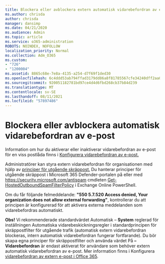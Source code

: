 ```yaml
---
title: Blockera eller avblockera extern automatisk vidarebefordran av e-post
ms.author: chrisda
author: chrisda
manager: dansimp
ms.date: 04/21/2020
ms.audience: Admin
ms.topic: article
ms.service: o365-administration
ROBOTS: NOINDEX, NOFOLLOW
localization_priority: Normal
ms.collection: Adm_O365
ms.custom:
- "726"
- "1200004"
ms.assetid: 8865c68e-7e8a-4135-a254-d7f69f1ded30
ms.openlocfilehash: 6c4ddd53ab794ffad3179dd86a8f81785567cfe34240dff2aa0a1df11094883d
ms.sourcegitcommit: 920051182781bd97ce4d4d6fbd268cb37b84d239
ms.translationtype: MT
ms.contentlocale: sv-SE
ms.lasthandoff: 08/11/2021
ms.locfileid: "57897486"
---
```

# <a name="block-or-unblock-eternal-automatic-email-forwarding"></a>Blockera eller avblockera automatisk vidarebefordran av e-post

Information om hur du aktiverar eller inaktiverar vidarebefordran av e-post för en viss postlåda finns i [Konfigurera vidarebefordran av e-post.](https://docs.microsoft.com/microsoft-365/admin/email/configure-email-forwarding)

Administratörer kan styra extern vidarebefordran för organisationen med hjälp av [principer för utgående skräppost.](https://docs.microsoft.com/microsoft-365/security/office-365-security/configure-the-outbound-spam-policy) Du hanterar principer för utgående skräppost i Microsoft 365 Defender-portalen på eller med <https://security.microsoft.com/antispam> cmdleten [Get-HostedOutboundSpamFilterPolicy](https://docs.microsoft.com/powershell/module/exchange/get-hostedoutboundspamfilterpolicy) i Exchange Online PowerShell.

Om du får följande felmeddelande: **"550 5.7.520 Access denied, Your organization does not allow external forwarding"**, kontrollerar du att principen är konfigurerad för att aktivera externa meddelanden som vidarebefordras automatiskt.

**Obs!** Vi rekommenderade standardvärdet Automatisk –  **System** reglerad för inställningen Automatiska vidarebeskickningsregler i standardprincipen för skräppostfilter för utgående trafik (automatisk extern vidarebefordran blockeras, intern automatisk vidarebefordran fungerar fortfarande). Du bör skapa egna principer för skräppostfilter och använda värdet På **– Vidarebefordran** är endast aktiverat för användare som behöver extern automatisk vidarebefordran av e-post. Mer information finns i Konfigurera [vidarebefordran av extern e-post i Office 365](https://docs.microsoft.com/microsoft-365/security/office-365-security/external-email-forwarding).
